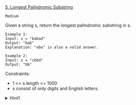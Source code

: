 [5. Longest Palindromic Substring](https://leetcode.com/problems/longest-palindromic-substring/)

`Medium`

Given a string s, return the longest palindromic substring in s.

```
Example 1:
Input: s = "babad"
Output: "bab"
Explanation: "aba" is also a valid answer.

Example 2:
Input: s = "cbbd"
Output: "bb"
```

Constraints:

- 1 <= s.length <= 1000
- s consist of only digits and English letters.

<details>
<summary>Hint1</summary>

How can we reuse a previously computed palindrome to compute a larger palindrome?
<details>

<details>
<summary>Hint2</summary>

If “aba” is a palindrome, is “xabax” a palindrome? Similarly is “xabay” a palindrome?
<details>

<details>
<summary>Hint3</summary>

Complexity based hint:
If we use brute-force and check whether for every start and end position a substring is a palindrome we have O(n^2) start - end pairs and O(n) palindromic checks. Can we reduce the time for palindromic checks to O(1) by reusing some previous computation.
<details>